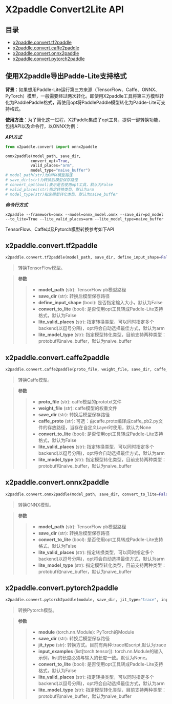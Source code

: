 # X2paddle Convert2Lite API


## 目录
* [x2paddle.convert.tf2paddle](#1)
* [x2paddle.convert.caffe2paddle](#2)
* [x2paddle.convert.onnx2paddle](#3)
* [x2paddle.convert.pytorch2paddle](#4)


## 使用X2paddle导出Padde-Lite支持格式

**背景**：如果想用Paddle-Lite运行第三方来源（TensorFlow、Caffe、ONNX、PyTorch）模型，一般需要经过两次转化。即使用X2paddle工具将第三方模型转化为PaddlePaddle格式，再使用opt将PaddlePaddle模型转化为Padde-Lite可支持格式。

**使用方法**：为了简化这一过程，X2Paddle集成了opt工具，提供一键转换功能，包括API以及命令行，以ONNX为例：

***API方式***
 ```python
from x2paddle.convert import onnx2paddle

onnx2paddle(model_path, save_dir,
            convert_opt=True,
            valid_places="arm",
            model_type="naive_buffer")
# model_path(str)为ONNX模型路径
# save_dir(str)为转换后模型保存路径
# convert_opt(bool)表示是否使用opt工具，默认为False
# valid_places(str)指定转换类型，默认为arm
# model_type(str)指定模型转化类型，默认为naive_buffer
```

***命令行方式***
```shell
x2paddle --framework=onnx --model=onnx_model.onnx --save_dir=pd_model --to_lite=True --lite_valid_places=arm --lite_model_type=naive_buffer
```

TensorFlow、Caffe以及Pytorch模型转换参考如下API


## <h2 id="1">x2paddle.convert.tf2paddle</h2>

```python
x2paddle.convert.tf2paddle(model_path, save_dir, define_input_shape=False, convert_to_lite=False, lite_valid_places="arm", lite_model_type="naive_buffer")
```

> 转换TensorFlow模型。

> **参数**
>
> > - **model_path** (str): TensorFlow pb模型路径
> > - **save_dir** (str): 转换后模型保存路径
> > - **define_input_shape** (bool): 是否指定输入大小，默认为False
> > - **convert_to_lite** (bool): 是否使用opt工具转成Paddle-Lite支持格式，默认为False
> > - **lite_valid_places** (str): 指定转换类型，可以同时指定多个backend(以逗号分隔)，opt将会自动选择最佳方式，默认为arm
> > - **lite_model_type** (str): 指定模型转化类型，目前支持两种类型：protobuf和naive_buffer，默认为naive_buffer


## <h2 id="2">x2paddle.convert.caffe2paddle</h2>

```python
x2paddle.convert.caffe2paddle(proto_file, weight_file, save_dir, caffe_proto, convert_to_lite=False, lite_valid_places="arm", lite_model_type="naive_buffer")
```

> 转换Caffe模型。

> **参数**
>
> > - **proto_file** (str): caffe模型的prototxt文件
> > - **weight_file** (str): caffe模型的权重文件
> > - **save_dir** (str): 转换后模型保存路径
> > - **caffe_proto** (str): 可选：由caffe.proto编译成caffe_pb2.py文件的存放路径，当存在自定义Layer时使用，默认为None
> > - **convert_to_lite** (bool): 是否使用opt工具转成Paddle-Lite支持格式，默认为False
> > - **lite_valid_places** (str): 指定转换类型，可以同时指定多个backend(以逗号分隔)，opt将会自动选择最佳方式，默认为arm
> > - **lite_model_type** (str): 指定模型转化类型，目前支持两种类型：protobuf和naive_buffer，默认为naive_buffer


## <h2 id="3">x2paddle.convert.onnx2paddle</h2>

```python
x2paddle.convert.onnx2paddle(model_path, save_dir, convert_to_lite=False, lite_valid_places="arm", lite_model_type="naive_buffer")
```

> 转换ONNX模型。

> **参数**
>
> > - **model_path** (str): TensorFlow pb模型路径
> > - **save_dir** (str): 转换后模型保存路径
> > - **convert_to_lite** (bool): 是否使用opt工具转成Paddle-Lite支持格式，默认为False
> > - **lite_valid_places** (str): 指定转换类型，可以同时指定多个backend(以逗号分隔)，opt将会自动选择最佳方式，默认为arm
> > - **lite_model_type** (str): 指定模型转化类型，目前支持两种类型：protobuf和naive_buffer，默认为naive_buffer


## <h2 id="4">x2paddle.convert.pytorch2paddle</h2>

```python
x2paddle.convert.pytorch2paddle(module, save_dir, jit_type="trace", input_examples=None, convert_to_lite=False, lite_valid_places="arm", lite_model_type="naive_buffer")
```

> 转换Pytorch模型。

> **参数**
>
> > - **module** (torch.nn.Module): PyTorch的Module
> > - **save_dir** (str): 转换后模型保存路径
> > - **jit_type** (str): 转换方式。目前有两种:trace和script,默认为trace
> > - **input_examples** (list[torch.tensor]): torch.nn.Module的输入示例，list的长度必须与输入的长度一致。默认为None。
> > - **convert_to_lite** (bool): 是否使用opt工具转成Paddle-Lite支持格式，默认为False
> > - **lite_valid_places** (str): 指定转换类型，可以同时指定多个backend(以逗号分隔)，opt将会自动选择最佳方式，默认为arm
> > - **lite_model_type** (str): 指定模型转化类型，目前支持两种类型：protobuf和naive_buffer，默认为naive_buffer
